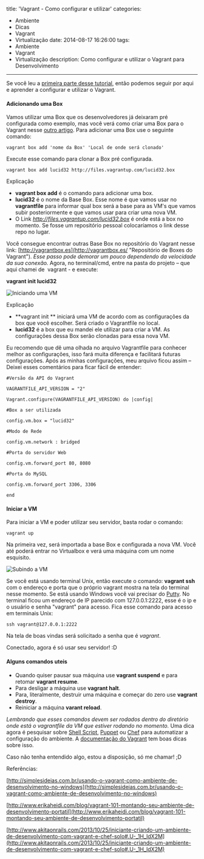title: 'Vagrant - Como configurar e utilizar'
categories:
  - Ambiente
  - Dicas
  - Vagrant
  - Virtualização
date: 2014-08-17 16:26:00
tags:
  - Ambiente
  - Vagrant
  - Virtualização
description: Como configurar e utilizar o Vagrant para Desenvolvimento
---

Se você leu a [primeira parte desse tutorial](/posts/vagrant-introducao-instalacao/ "Crie e compartilhe ambientes com o Vagrant (Instalação)"), então podemos seguir por aqui e aprender a configurar e utilizar o Vagrant.<!--more-->

#### Adicionando uma Box

Vamos utilizar uma Box que os desenvolvedores já deixaram pré configurada como exemplo, mas você verá como criar uma Box para o Vagrant nesse [outro artigo](/posts/criar-uma-base-box-para-o-vagrant/).
Para adicionar uma Box use o seguinte comando:

```
vagrant box add 'nome da Box' 'Local de onde será clonado'
```

Execute esse comando para clonar a Box pré configurada.

```
vagrant box add lucid32 http://files.vagrantup.com/lucid32.box
```

Explicação

 - **vagrant box add** é o comando para adicionar uma box.
 - **lucid32** é o nome da Base Box. Esse nome é que vamos usar no **vagrantfile** para informar qual box será a base para as VM's que vamos subir posteriormente e que vamos usar para criar uma nova VM.
 - O Link *http://files.vagrantup.com/lucid32.box* é onde está a box no momento. Se fosse um repositório pessoal colocaríamos o link desse repo no lugar.

Você consegue encontrar outras Base Box no repositório do Vagrant nesse link: [http://vagrantbox.es](http://vagrantbox.es/ "Repositório de Boxes do Vagrant").
*Esse passo pode demorar um pouco dependendo da velocidade da sua conexão.*
Agora, no terminal/cmd, entre na pasta do projeto – que aqui chamei de  vagrant - e execute:

**vagrant init lucid32**

![Iniciando uma VM](../../public/images/vagrant-init-lucid32.png)

Explicação

 - **vagrant init ** iniciará uma VM de acordo com as configurações da box que você escolher. Será criado o Vagrantfile no local.
 - **lucid32** é a box que eu mandei ele utilizar para criar a VM. As configurações dessa Box serão clonadas para essa nova VM.

Eu recomendo que dê uma olhada no arquivo Vagrantfile para conhecer melhor as configurações, isso fará muita diferença e facilitará futuras configurações.
Após as minhas configurações, meu arquivo ficou assim – Deixei esses comentários para ficar fácil de entender:

```
#Versão da API do Vagrant

VAGRANTFILE_API_VERSION = "2"

Vagrant.configure(VAGRANTFILE_API_VERSION) do |config|

#Box a ser utilizada

config.vm.box = "lucid32"

#Modo de Rede

config.vm.network : bridged

#Porta do servidor Web

config.vm.forward_port 80, 8080

#Porta do MySQL

config.vm.forward_port 3306, 3306

end

```


#### Iniciar a VM

Para iniciar a VM e poder utilizar seu servidor, basta rodar o comando:

```
vagrant up
```

Na primeira vez, será importada a base Box e configurada a nova VM. Você até poderá entrar no Virtualbox e verá uma máquina com um nome esquisito.

![Subindo a VM](../../public/images/Capturar.png)

Se você está usando terminal Unix, então execute o comando: **vagrant ssh** com o endereço e porta que o próprio vagrant mostra na tela do terminal nesse momento. Se está usando Windows você vai precisar do [Putty](/posts/vagrant-no-windows/ "Windows, Vagrant e Putty"). No terminal ficou um endereço de IP parecido com 127.0.0.1:2222, esse é o ip e o usuário e senha "vagrant" para acesso.
Fica esse comando para acesso em terminais Unix:

```
ssh vagrant@127.0.0.1:2222
```

Na tela de boas vindas será solicitado a senha que é *vagrant*.

Conectado, agora é só usar seu servidor! :D

#### Alguns comandos uteis

 - Quando quiser pausar sua máquina use **vagrant suspend** e para retomar **vagrant resume**.
 - Para desligar a máquina use **vagrant halt**.
 - Para, literalmente, destruir uma máquina e começar do zero use **vagrant destroy**.
 - Reiniciar a máquina **varant reload**.

*Lembrando que esses comandos devem ser rodados dentro do diretório onde está o vagrantfile da VM que estiver rodando no momento.*
Uma dica agora é pesquisar sobre [Shell Script](https://pt.wikipedia.org/wiki/Shell_script), [Puppet](https://puppetlabs.com/) ou [Chef](https://www.chef.io/chef/) para automatizar a configuração do ambiente. A [documentação do Vagrant](http://docs.vagrantup.com/v2/) tem boas dicas sobre isso.

Caso não tenha entendido algo, estou a disposição, só me chamar! ;D

Referências:

[http://simplesideias.com.br/usando-o-vagrant-como-ambiente-de-desenvolvimento-no-windows](http://simplesideias.com.br/usando-o-vagrant-como-ambiente-de-desenvolvimento-no-windows)

[http://www.erikaheidi.com/blog/vagrant-101-montando-seu-ambiente-de-desenvolvimento-portatil](http://www.erikaheidi.com/blog/vagrant-101-montando-seu-ambiente-de-desenvolvimento-portatil)

[http://www.akitaonrails.com/2013/10/25/iniciante-criando-um-ambiente-de-desenvolvimento-com-vagrant-e-chef-solo#.U-_1H_ldX2M](http://www.akitaonrails.com/2013/10/25/iniciante-criando-um-ambiente-de-desenvolvimento-com-vagrant-e-chef-solo#.U-_1H_ldX2M)
